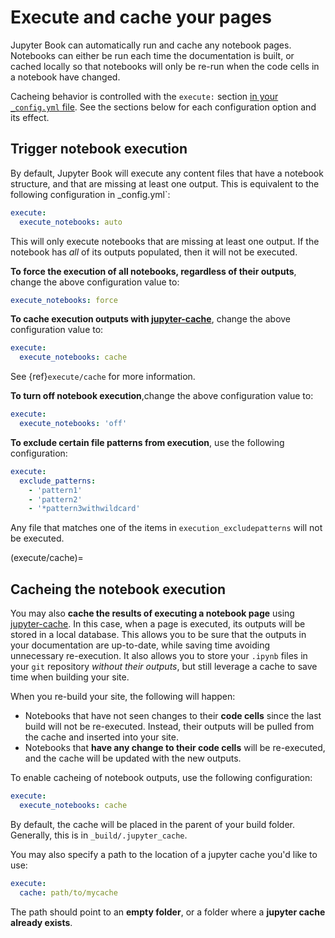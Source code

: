 # Execute and cache your pages

Jupyter Book can automatically run and cache any notebook pages. Notebooks can either
be run each time the documentation is built, or cached locally so that notebooks
will only be re-run when the code cells in a notebook have changed.

Cacheing behavior is controlled with the `execute:` section
[in your `_config.yml` file](../customize/config). See
the sections below for each configuration option and its effect.

## Trigger notebook execution

By default, Jupyter Book will execute any content files that have a notebook structure,
and that are missing at least one output. This is equivalent to the following
configuration in _config.yml`:

```yaml
execute:
  execute_notebooks: auto
```

This will only execute notebooks that are missing at least one output. If
the notebook has *all* of its outputs populated, then it will not be executed.

**To force the execution of all notebooks, regardless of their outputs**, change the
above configuration value to:

```yaml
execute_notebooks: force
```

**To cache execution outputs with [jupyter-cache]**, change the above configuration
value to:

```yaml
execute:
  execute_notebooks: cache
```

See {ref}`execute/cache` for more information.

**To turn off notebook execution**,change the
above configuration value to:

```yaml
execute:
  execute_notebooks: 'off'
```

**To exclude certain file patterns from execution**, use the following
configuration:

```yaml
execute:
  exclude_patterns:
    - 'pattern1'
    - 'pattern2'
    - '*pattern3withwildcard'
```

Any file that matches one of the items in `execution_excludepatterns` will not be
executed.

(execute/cache)=
## Cacheing the notebook execution

You may also **cache the results of executing a notebook page** using [jupyter-cache]. In
this case, when a page is executed, its outputs will be stored in a local database.
This allows you to be sure that the outputs in your documentation are up-to-date,
while saving time avoiding unnecessary re-execution. It also allows you to store your
`.ipynb` files in your `git` repository *without their outputs*, but still leverage
a cache to save time when building your site.

When you re-build your site, the following will happen:

* Notebooks that have not seen changes to their **code cells** since the last build
  will not be re-executed. Instead, their outputs will be pulled from the cache
  and inserted into your site.
* Notebooks that **have any change to their code cells** will be re-executed, and the
  cache will be updated with the new outputs.

To enable cacheing of notebook outputs, use the following configuration:

```yaml
execute:
  execute_notebooks: cache
```

By default, the cache will be placed in the parent of your build folder. Generally,
this is in `_build/.jupyter_cache`.

You may also specify a path to the location of a jupyter cache you'd like to use:

```yaml
execute:
  cache: path/to/mycache
```

The path should point to an **empty folder**, or a folder where a
**jupyter cache already exists**.

[jupyter-cache]: https://github.com/executablebooks/jupyter-cache "the Jupyter Cache Project"
